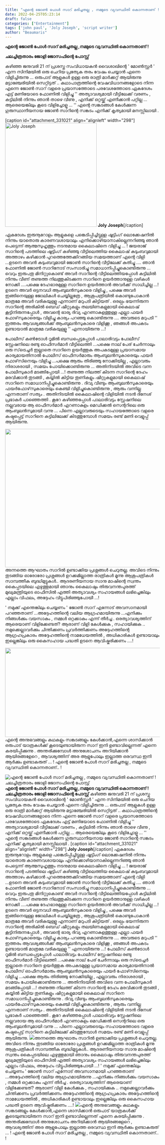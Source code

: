 ```yaml
---
title: "എന്റെ ജോൺ പോൾ സാറ് മരിച്ചതല്ല , നമ്മുടെ വ്യവസ്ഥിതി കൊന്നതാണ് ! ചലച്ചിത്രതാരം ജോളി ജോസഫിന്റെ പോസ്റ്റ്"
date: 2022-04-25T05:23:14
draft: false
categories: ["Entertainment"]
tags: ['john paul', 'Joly Joseph', 'script writer']
author: "Beaumaris"
---
```


<strong>എന്റെ ജോൺ പോൾ സാറ് മരിച്ചതല്ല ,നമ്മുടെ വ്യവസ്ഥിതി കൊന്നതാണ് !</strong>

<strong>ചലച്ചിത്രതാരം ജോളി ജോസഫിന്റെ പോസ്റ്റ് </strong>

കഴിഞ്ഞ ജനുവരി 21 ന് പ്രശസ്ത സംവിധായകൻ വൈശാഖിന്റെ ' മോൺസ്റ്റർ ' എന്ന സിനിമയിൽ ഒരു ചെറിയ പ്രത്യേക തരം വേഷം ചെയ്യാൻ എന്നെ വിളിച്ചിരുന്നു ... ഒരുപാട് ആളുകൾ ഉള്ള ഒരു രാത്രി മാർക്കറ്റ് ആയിരുന്നു മട്ടാഞ്ചേരിയിൽ സെറ്റിട്ടത് .. കഥാപാത്രത്തിന്റെ വേഷവിധാനങ്ങളോടെ നിന്ന എന്നെ ജോൺ സാറ് വളരെ പ്രയാസത്തോടെ പരവേശത്തോടെ ഏകദേശം എട്ട് മണിയോടെ ഫോണിൽ വിളിച്ചു '' അത്യാവശ്യമായി വീട്ടിലേക്ക് വരണം , കട്ടിലിൽ നിന്നും ഞാൻ താഴെ വീണു , എനിക്ക് ഒറ്റയ്ക്ക് എണീക്കാൻ പറ്റില്ല ... ആരെയെങ്കിലും കൂടെ വിളിച്ചോളൂ ... '' എന്റെ സങ്കടങ്ങൾ കേൾക്കുന്ന ഗുരുസ്ഥാനീയനായ ജോൺ സാറിന്റെ സങ്കടം എനിക്ക് കൃത്യമായി മനസ്സിലായി .

[caption id="attachment_331021" align="alignleft" width="298"]<img class="size-full wp-image-331021" src="https://cdn.boolokam.com/articles/2022/04/eefeg.jpg" alt="Joly Joseph  " width="298" height="338" /> <strong>Joly Joseph</strong>[/caption]

ഏകദേശം ഇരുനൂറോളം ആളുകളെ പങ്കെടിപ്പിച്ചിട്ടുള്ള ഷൂട്ടിംഗ് ലൊക്കേഷനിൽ നിന്നും യാതൊരു കാരണവശായാലും എനിക്കൊഴിയാനാകില്ലെന്നറിഞ്ഞു ഞാൻ പെട്ടെന്ന് ആത്മസുഹൃത്തും നടനുമായ കൈലാഷിനെ വിളിച്ചു ... ! ജയരാജ് സാറിന്റെ പടത്തിലെ ഷൂട്ടിംഗ് കഴിഞ്ഞു വീട്ടിലെത്തിയ കൈലാഷ് കുടുംബവുമായി അത്താഴം കഴിക്കാൻ പുറത്തെത്തേക്കിറങ്ങിയ സമയത്താണ് എന്റെ വിളി ...ഉടനെ അവൻ കുടുംബവുമായി ജോൺ സാറിന്റെ വീട്ടിലേക്ക് കുതിച്ചു .... ഞാൻ ഫോണിൽ ജോൺ സാറിനോട് സംസാരിച്ചു സമാധാനിപ്പിച്ചുകൊണ്ടിരുന്നു ... വെറും ഇരുപതു മിനിറ്റുകൊണ്ട് അവർ സാറിന്റെ വീട്ടിലെത്തിയപ്പോൾ കട്ടിലിൽ നിന്നും വീണ് തണുത്ത നിലത്തുകിടക്കുന്ന സാറിനെ ഉയർത്താനുള്ള വഴികൾ നോക്കി ....പക്ഷെ ദേഹഭാരമുള്ള സാറിനെ ഉയർത്താൻ അവർക്ക് സാധിച്ചില്ല ...! ഉടനെ അവർ ഒട്ടനവധി ആംബുലൻസുകാരെ വിളിച്ചു , പക്ഷെ അവർ ഇങ്ങിനെയുള്ള ജോലികൾ ചെയ്യില്ലത്രേ , ആശുപത്രിയിൽ കൊണ്ടുപോകാൻ മാത്രമേ അവർ വരികയുള്ളൂ എന്നാണ് മറുപടി കിട്ടിയത് . ഒരല്പം ഭയന്നിരുന്ന സാറിന്റെ അരികിൽ ബെഡ് ഷീറ്റുകളും തലയിണകളുമായി കൈലാഷ് കൂട്ടിനിരുന്നപ്പോൾ , അവന്റെ ഭാര്യ ദിവ്യ എറണാകുളത്തുള്ള എല്ലാ ഫയർ ഫോഴ്‌സുകാരെയും വിളിച്ചു കാര്യം പറഞ്ഞു കൊണ്ടിരുന്നു .... അവരുടെ മറുപടി '' ഇത്തരം ആവശ്യങ്ങൾക്ക് ആംബുലൻസുകാരെ വിളിക്കൂ , ഞങ്ങൾ അപകടം ഉണ്ടായാൽ മാത്രമേ വരികയുള്ളൂ '' എന്നായിരുന്നു ...!

പോലീസ് കൺട്രോൾ റൂമിൽ ബന്ധപ്പെട്ടപ്പോൾ പാലാരിവട്ടം പോലീസ് സ്റ്റേഷനിലെ രണ്ടു ഓഫീസർമാർ വീട്ടിലെത്തി ...പക്ഷെ നാല് പേര് ചേർന്നാലും ഒരു സ്‌ട്രെച്ചർ ഇല്ലാതെ സാറിനെ ഉയർത്തുക അപകടമുള്ള പ്രയാസമായ കാര്യമായതിനാൽ പോലീസ് ഓഫീസർമാരും ആംബുലൻസുകാരെയും ഫയർ ഫോഴ്‌സിനെയും വിളിച്ചു ...പക്ഷെ ആരും തിരിഞ്ഞു നോക്കിയില്ല , എല്ലാവരും നിരാശരായി , സമയം പോയിക്കൊണ്ടിരുന്നു ... അതിനിടയിൽ അവിടെ വന്ന പോലീസുകാർ മടങ്ങിപ്പോയി ...! തണുത്ത നിലത്ത് കിടന്ന സാറിന്റെ ദേഹം മരവിക്കാൻ തുടങ്ങി , കയ്യിൽ കിട്ടിയ തുണികളും ഷീറ്റുകളുമായി കൈലാഷ് സാറിനെ സമാധാനിപ്പിച്ചുകൊണ്ടിരുന്നു . ദിവ്യ വീണ്ടും ആംബുലൻസുകാരെയും ഫയർഫോഴ്‌സുകാരെയും കെഞ്ചി വിളിച്ചുകൊണ്ടിരുന്നു , ആരും വന്നില്ല എന്നതാണ് സത്യം . അതിനിടയിൽ കൈലാഷിന്റെ വിളിയിൽ നടൻ ദിനേശ് പ്രഭാകർ പാഞ്ഞെത്തി . കൂറേ കഴിഞ്ഞപ്പോൾ പാലാരിവട്ടം സ്റ്റേഷനിലെ നല്ലവരായ ആ ഓഫീസർമാർ എറണാകുളം മെഡിക്കൽ സെന്ററിലെ ഒരു ആംബുലൻസുമായി വന്നു ... പിന്നെ എല്ലാവരുടെയും സഹായത്തോടെ വളരെ കഷ്ടപ്പെട്ട് സാറിനെ കട്ടിലിലേക്ക് കിടത്തുമ്പോൾ സമയം രണ്ട് മണി വെളുപ്പ് ആയിരുന്നു.

<img class="size-full wp-image-331022 aligncenter" src="https://cdn.boolokam.com/articles/2022/04/kukuku-1.jpg" alt="" width="600" height="450" />അന്നത്തെ ആഘാതം സാറിൽ ഉണ്ടാക്കിയ പ്രശ്നങ്ങൾ ചെറുതല്ല. അവിടെ നിന്നും തുടങ്ങിയ ഓരോരോ പ്രശ്നങ്ങൾ ഉറക്കമില്ലാത്ത രാത്രികൾ മൂന്നു ആശുപത്രികൾ സാമ്പത്തീക ബുദ്ധിമുട്ടുകൾ.. ആദരണീയനായ സാനു മാഷിന്റെ സ്വന്തം കൈപ്പടയിലെ എഴുത്തുമായി ഞാനും കൈലാഷും തിരുവനന്തപുരത്ത് മുഖ്യമന്ത്രിയുടെ ഓഫീസിൽ എത്തി അത്യാവശ്യം സഹായങ്ങൾ ലഭിച്ചെങ്കിലും എല്ലാം വിഫലം, അദ്ദേഹം വിട്ടുപിരിഞ്ഞുപോയീ ...!

' നമുക്ക് എന്തെങ്കിലും ചെയ്യണം ' ജോൺ സാറ് എന്നോട് അവസാനമായി പറഞ്ഞതാണ് ...അദ്ദേഹത്തിന്റെ വലിയ ആഗ്രഹമായിരുന്നു ...എനിക്കും നിങ്ങൾക്കും വയസാകും , നമ്മൾ ഒറ്റക്കാകും എന്ന് തീർച്ച . ഒരത്യാവശ്യത്തിന് ആരെയാണ് വിളിക്കേണ്ടത്? ആരാണ് വിളി കേൾക്കുക , സഹായിക്കുക .. നമുക്കെല്ലാവർക്കും ചിന്തിക്കണം പ്രവർത്തിക്കണം അദ്ദേഹത്തിന്റെ ആഗ്രഹപ്രകാരം അദ്ദേഹത്തിന്റെ നാമധേയത്തിൽ , അധികാരികൾ ഉണ്ടായാലും ഇല്ലെങ്കിലും ഒരു കൈസഹായ പദ്ധതി ഉടനെ ആവിഷ്കരിക്കണം ....!

<img class="wp-image-331023 aligncenter" src="https://cdn.boolokam.com/articles/2022/04/kukukuk-1.jpg" alt="" width="518" height="290" />എന്റെ അനുഭവങ്ങളും കഥകളും സങ്കടങ്ങളും കേൾക്കാൻ,എന്നെ ശാസിക്കാൻ ഒരുപാട് യാത്രകൾക്ക് കൂടെയുണ്ടായിരുന്ന സാറ് ഇനി ഉണ്ടാവില്ലെന്നത് എന്നെ കരയിപ്പിക്കുന്നു . അന്തരിക്കുമ്പോൾ അനുശോചനം അറിയിക്കാൻ ആയിരങ്ങളേറെ , ആവശ്യത്തിന് അര ആളുപോലും ഇല്ലാത്ത ഒരവസ്ഥ ഇനി ആർക്കും ഉണ്ടാകരുത്‌ ... ! എന്റെ ജോൺ പോൾ സാറ് മരിച്ചതല്ല , നമ്മുടെ വ്യവസ്ഥിതി കൊന്നതാണ്.. !


![എന്റെ ജോൺ പോൾ സാറ് മരിച്ചതല്ല , നമ്മുടെ വ്യവസ്ഥിതി കൊന്നതാണ് ! ചലച്ചിത്രതാരം ജോളി ജോസഫിന്റെ പോസ്റ്റ്](https://cdn.boolokam.com/articles/2022/04/eefeg.jpg)**എന്റെ ജോൺ പോൾ സാറ് മരിച്ചതല്ല ,നമ്മുടെ വ്യവസ്ഥിതി കൊന്നതാണ് !** **ചലച്ചിത്രതാരം ജോളി ജോസഫിന്റെ പോസ്റ്റ്** കഴിഞ്ഞ ജനുവരി 21 ന് പ്രശസ്ത സംവിധായകൻ വൈശാഖിന്റെ ' മോൺസ്റ്റർ ' എന്ന സിനിമയിൽ ഒരു ചെറിയ പ്രത്യേക തരം വേഷം ചെയ്യാൻ എന്നെ വിളിച്ചിരുന്നു ... ഒരുപാട് ആളുകൾ ഉള്ള ഒരു രാത്രി മാർക്കറ്റ് ആയിരുന്നു മട്ടാഞ്ചേരിയിൽ സെറ്റിട്ടത് .. കഥാപാത്രത്തിന്റെ വേഷവിധാനങ്ങളോടെ നിന്ന എന്നെ ജോൺ സാറ് വളരെ പ്രയാസത്തോടെ പരവേശത്തോടെ ഏകദേശം എട്ട് മണിയോടെ ഫോണിൽ വിളിച്ചു '' അത്യാവശ്യമായി വീട്ടിലേക്ക് വരണം , കട്ടിലിൽ നിന്നും ഞാൻ താഴെ വീണു , എനിക്ക് ഒറ്റയ്ക്ക് എണീക്കാൻ പറ്റില്ല ... ആരെയെങ്കിലും കൂടെ വിളിച്ചോളൂ ... '' എന്റെ സങ്കടങ്ങൾ കേൾക്കുന്ന ഗുരുസ്ഥാനീയനായ ജോൺ സാറിന്റെ സങ്കടം എനിക്ക് കൃത്യമായി മനസ്സിലായി . [caption id="attachment_331021" align="alignleft" width="298"] **Joly Joseph**[/caption] ഏകദേശം ഇരുനൂറോളം ആളുകളെ പങ്കെടിപ്പിച്ചിട്ടുള്ള ഷൂട്ടിംഗ് ലൊക്കേഷനിൽ നിന്നും യാതൊരു കാരണവശായാലും എനിക്കൊഴിയാനാകില്ലെന്നറിഞ്ഞു ഞാൻ പെട്ടെന്ന് ആത്മസുഹൃത്തും നടനുമായ കൈലാഷിനെ വിളിച്ചു ... ! ജയരാജ് സാറിന്റെ പടത്തിലെ ഷൂട്ടിംഗ് കഴിഞ്ഞു വീട്ടിലെത്തിയ കൈലാഷ് കുടുംബവുമായി അത്താഴം കഴിക്കാൻ പുറത്തെത്തേക്കിറങ്ങിയ സമയത്താണ് എന്റെ വിളി ...ഉടനെ അവൻ കുടുംബവുമായി ജോൺ സാറിന്റെ വീട്ടിലേക്ക് കുതിച്ചു .... ഞാൻ ഫോണിൽ ജോൺ സാറിനോട് സംസാരിച്ചു സമാധാനിപ്പിച്ചുകൊണ്ടിരുന്നു ... വെറും ഇരുപതു മിനിറ്റുകൊണ്ട് അവർ സാറിന്റെ വീട്ടിലെത്തിയപ്പോൾ കട്ടിലിൽ നിന്നും വീണ് തണുത്ത നിലത്തുകിടക്കുന്ന സാറിനെ ഉയർത്താനുള്ള വഴികൾ നോക്കി ....പക്ഷെ ദേഹഭാരമുള്ള സാറിനെ ഉയർത്താൻ അവർക്ക് സാധിച്ചില്ല ...! ഉടനെ അവർ ഒട്ടനവധി ആംബുലൻസുകാരെ വിളിച്ചു , പക്ഷെ അവർ ഇങ്ങിനെയുള്ള ജോലികൾ ചെയ്യില്ലത്രേ , ആശുപത്രിയിൽ കൊണ്ടുപോകാൻ മാത്രമേ അവർ വരികയുള്ളൂ എന്നാണ് മറുപടി കിട്ടിയത് . ഒരല്പം ഭയന്നിരുന്ന സാറിന്റെ അരികിൽ ബെഡ് ഷീറ്റുകളും തലയിണകളുമായി കൈലാഷ് കൂട്ടിനിരുന്നപ്പോൾ , അവന്റെ ഭാര്യ ദിവ്യ എറണാകുളത്തുള്ള എല്ലാ ഫയർ ഫോഴ്‌സുകാരെയും വിളിച്ചു കാര്യം പറഞ്ഞു കൊണ്ടിരുന്നു .... അവരുടെ മറുപടി '' ഇത്തരം ആവശ്യങ്ങൾക്ക് ആംബുലൻസുകാരെ വിളിക്കൂ , ഞങ്ങൾ അപകടം ഉണ്ടായാൽ മാത്രമേ വരികയുള്ളൂ '' എന്നായിരുന്നു ...! പോലീസ് കൺട്രോൾ റൂമിൽ ബന്ധപ്പെട്ടപ്പോൾ പാലാരിവട്ടം പോലീസ് സ്റ്റേഷനിലെ രണ്ടു ഓഫീസർമാർ വീട്ടിലെത്തി ...പക്ഷെ നാല് പേര് ചേർന്നാലും ഒരു സ്‌ട്രെച്ചർ ഇല്ലാതെ സാറിനെ ഉയർത്തുക അപകടമുള്ള പ്രയാസമായ കാര്യമായതിനാൽ പോലീസ് ഓഫീസർമാരും ആംബുലൻസുകാരെയും ഫയർ ഫോഴ്‌സിനെയും വിളിച്ചു ...പക്ഷെ ആരും തിരിഞ്ഞു നോക്കിയില്ല , എല്ലാവരും നിരാശരായി , സമയം പോയിക്കൊണ്ടിരുന്നു ... അതിനിടയിൽ അവിടെ വന്ന പോലീസുകാർ മടങ്ങിപ്പോയി ...! തണുത്ത നിലത്ത് കിടന്ന സാറിന്റെ ദേഹം മരവിക്കാൻ തുടങ്ങി , കയ്യിൽ കിട്ടിയ തുണികളും ഷീറ്റുകളുമായി കൈലാഷ് സാറിനെ സമാധാനിപ്പിച്ചുകൊണ്ടിരുന്നു . ദിവ്യ വീണ്ടും ആംബുലൻസുകാരെയും ഫയർഫോഴ്‌സുകാരെയും കെഞ്ചി വിളിച്ചുകൊണ്ടിരുന്നു , ആരും വന്നില്ല എന്നതാണ് സത്യം . അതിനിടയിൽ കൈലാഷിന്റെ വിളിയിൽ നടൻ ദിനേശ് പ്രഭാകർ പാഞ്ഞെത്തി . കൂറേ കഴിഞ്ഞപ്പോൾ പാലാരിവട്ടം സ്റ്റേഷനിലെ നല്ലവരായ ആ ഓഫീസർമാർ എറണാകുളം മെഡിക്കൽ സെന്ററിലെ ഒരു ആംബുലൻസുമായി വന്നു ... പിന്നെ എല്ലാവരുടെയും സഹായത്തോടെ വളരെ കഷ്ടപ്പെട്ട് സാറിനെ കട്ടിലിലേക്ക് കിടത്തുമ്പോൾ സമയം രണ്ട് മണി വെളുപ്പ് ആയിരുന്നു. ![](https://cdn.boolokam.com/articles/2022/04/kukuku-1.jpg)അന്നത്തെ ആഘാതം സാറിൽ ഉണ്ടാക്കിയ പ്രശ്നങ്ങൾ ചെറുതല്ല. അവിടെ നിന്നും തുടങ്ങിയ ഓരോരോ പ്രശ്നങ്ങൾ ഉറക്കമില്ലാത്ത രാത്രികൾ മൂന്നു ആശുപത്രികൾ സാമ്പത്തീക ബുദ്ധിമുട്ടുകൾ.. ആദരണീയനായ സാനു മാഷിന്റെ സ്വന്തം കൈപ്പടയിലെ എഴുത്തുമായി ഞാനും കൈലാഷും തിരുവനന്തപുരത്ത് മുഖ്യമന്ത്രിയുടെ ഓഫീസിൽ എത്തി അത്യാവശ്യം സഹായങ്ങൾ ലഭിച്ചെങ്കിലും എല്ലാം വിഫലം, അദ്ദേഹം വിട്ടുപിരിഞ്ഞുപോയീ ...! ' നമുക്ക് എന്തെങ്കിലും ചെയ്യണം ' ജോൺ സാറ് എന്നോട് അവസാനമായി പറഞ്ഞതാണ് ...അദ്ദേഹത്തിന്റെ വലിയ ആഗ്രഹമായിരുന്നു ...എനിക്കും നിങ്ങൾക്കും വയസാകും , നമ്മൾ ഒറ്റക്കാകും എന്ന് തീർച്ച . ഒരത്യാവശ്യത്തിന് ആരെയാണ് വിളിക്കേണ്ടത്? ആരാണ് വിളി കേൾക്കുക , സഹായിക്കുക .. നമുക്കെല്ലാവർക്കും ചിന്തിക്കണം പ്രവർത്തിക്കണം അദ്ദേഹത്തിന്റെ ആഗ്രഹപ്രകാരം അദ്ദേഹത്തിന്റെ നാമധേയത്തിൽ , അധികാരികൾ ഉണ്ടായാലും ഇല്ലെങ്കിലും ഒരു കൈസഹായ പദ്ധതി ഉടനെ ആവിഷ്കരിക്കണം ....! ![](https://cdn.boolokam.com/articles/2022/04/kukukuk-1.jpg)എന്റെ അനുഭവങ്ങളും കഥകളും സങ്കടങ്ങളും കേൾക്കാൻ,എന്നെ ശാസിക്കാൻ ഒരുപാട് യാത്രകൾക്ക് കൂടെയുണ്ടായിരുന്ന സാറ് ഇനി ഉണ്ടാവില്ലെന്നത് എന്നെ കരയിപ്പിക്കുന്നു . അന്തരിക്കുമ്പോൾ അനുശോചനം അറിയിക്കാൻ ആയിരങ്ങളേറെ , ആവശ്യത്തിന് അര ആളുപോലും ഇല്ലാത്ത ഒരവസ്ഥ ഇനി ആർക്കും ഉണ്ടാകരുത്‌ ... ! എന്റെ ജോൺ പോൾ സാറ് മരിച്ചതല്ല , നമ്മുടെ വ്യവസ്ഥിതി കൊന്നതാണ്.. !
